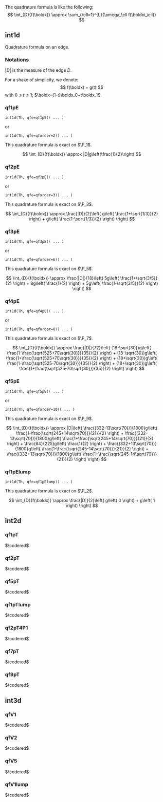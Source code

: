 $$
\newcommand{\boldx}{\mathbf{x}}
\newcommand{\boldxi}{\boldsymbol{\xi}}
$$

The quadrature formula is like the following:
$$
\int_{D}{f(\boldx)} \approx \sum_{\ell=1}^{L}{\omega_\ell f(\boldxi_\ell)}
$$

## int1d

Quadrature formula on an edge.

### Notations

$|D|$ is the measure of the edge $D$.

For a shake of simplicity, we denote:
$$
f(\boldx) = g(t)
$$
with $0\leq t\leq 1$; $\boldx=(1-t)\boldx_0+t\boldx_1$.

### qf1pE
```freefem
int1d(Th, qfe=qf1pE)( ... )
```
or
```freefem
int1d(Th, qfe=qforder=2)( ... )
```

This quadrature formula is exact on $\P_1$.

$$
\int_{D}{f(\boldx)} \approx |D|g\left(\frac{1}{2}\right)
$$

### qf2pE
```freefem
int1d(Th, qfe=qf2pE)( ... )
```
or
```freefem
int1d(Th, qfe=qforder=3)( ... )
```

This quadrature formula is exact on $\P_3$.

$$
\int_{D}{f(\boldx)} \approx \frac{|D|}{2}\left(
	  g\left( \frac{1+\sqrt{1/3}}{2} \right)
	+ g\left( \frac{1-\sqrt{1/3}}{2} \right)
\right)
$$

### qf3pE
```freefem
int1d(Th, qfe=qf3pE)( ... )
```
or
```freefem
int1d(Th, qfe=qforder=6)( ... )
```

This quadrature formula is exact on $\P_5$.

$$
\int_{D}{f(\boldx)} \approx \frac{|D|}{18}\left(
	  5g\left( \frac{1+\sqrt{3/5}}{2} \right)
	+ 8g\left( \frac{1}{2} \right)
	+ 5g\left( \frac{1-\sqrt{3/5}}{2} \right)
\right)
$$

### qf4pE
```freefem
int1d(Th, qfe=qf4pE)( ... )
```
or
```freefem
int1d(Th, qfe=qforder=8)( ... )
```

This quadrature formula is exact on $\P_7$.

$$
\int_{D}{f(\boldx)} \approx \frac{|D|}{72}\left(
	  (18-\sqrt{30})g\left( \frac{1-\frac{\sqrt{525+70\sqrt{30}}}{35}}{2} \right)
	+ (18-\sqrt{30})g\left( \frac{1+\frac{\sqrt{525+70\sqrt{30}}}{35}}{2} \right)
	+ (18+\sqrt{30})g\left( \frac{1-\frac{\sqrt{525-70\sqrt{30}}}{35}}{2} \right)
	+ (18+\sqrt{30})g\left( \frac{1+\frac{\sqrt{525-70\sqrt{30}}}{35}}{2} \right)
\right)
$$

### qf5pE
```freefem
int1d(Th, qfe=qf5pE)( ... )
```
or
```freefem
int1d(Th, qfe=qforder=10)( ... )
```

This quadrature formula is exact on $\P_9$.

$$
\int_{D}{f(\boldx)} \approx |D|\left(
	  \frac{(332-13\sqrt{70})}{1800}g\left( \frac{1-\frac{\sqrt{245+14\sqrt{70}}}{21}}{2} \right)
	+ \frac{(332-13\sqrt{70})}{1800}g\left( \frac{1+\frac{\sqrt{245+14\sqrt{70}}}{21}}{2} \right)
	+ \frac{64}{225}g\left( \frac{1}{2} \right)
	+ \frac{(332+13\sqrt{70})}{1800}g\left( \frac{1-\frac{\sqrt{245-14\sqrt{70}}}{21}}{2} \right)
	+ \frac{(332+13\sqrt{70})}{1800}g\left( \frac{1+\frac{\sqrt{245-14\sqrt{70}}}{21}}{2} \right)
\right)
$$


### qf1pElump
```freefem
int1d(Th, qfe=qf1pElump)( ... )
```

This quadrature formula is exact on $\P_2$.

$$
\int_{D}{f(\boldx)} \approx \frac{|D|}{2}\left(
	  g\left( 0 \right)
	+ g\left( 1 \right)
\right)
$$

## int2d

### qf1pT

$\codered$

### qf2pT

$\codered$

### qf5pT

$\codered$

### qf1pTlump

$\codered$

### qf2pT4P1

$\codered$

### qf7pT

$\codered$

### qf9pT

$\codered$

## int3d

### qfV1

$\codered$

### qfV2

$\codered$

### qfV5

$\codered$

### qfV1lump

$\codered$
